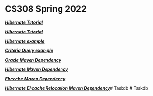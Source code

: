 # CS308 Spring 2022

***[Hibernate Tutorial](https://www.tutorialspoint.com/hibernate/index.htm)***

***[Hibernate Tutorial](https://www.javatpoint.com/hibernate-tutorial)***

***[Hibernate example](https://www.codejava.net/frameworks/hibernate/how-to-make-hibernate-work-with-oracle-database)***

***[Criteria Query example](https://www.baeldung.com/hibernate-criteria-queries)***

***[Oracle Maven Dependency](https://mvnrepository.com/artifact/com.oracle.database.jdbc/ojdbc8/21.5.0.0)***

***[Hibernate Maven Dependency](https://mvnrepository.com/artifact/org.hibernate/hibernate-core/5.6.7.Final)***

***[Ehcache Maven Dependency](https://mvnrepository.com/artifact/net.sf.ehcache/ehcache)***

***[Hibernate Ehcache Relocation Maven Dependency](https://mvnrepository.com/artifact/org.hibernate/hibernate-ehcache)***#   T a s k d b  
 #   T a s k d b  
 